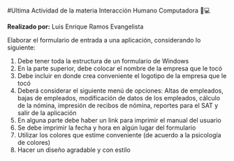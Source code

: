 #Ultima Actividad de la materia Interacción Humano Computadora :man::computer:

**Realizado por:** Luis Enrique Ramos Evangelista

Elaborar el formulario de entrada a una aplicación, considerando lo siguiente:

1. Debe tener toda la estructura de un formulario de Windows
2. En la parte superior, debe colocar el nombre de la empresa que le tocó
3. Debe incluir en donde crea conveniente el logotipo de la empresa que le tocó
4. Deberá considerar el siguiente menú de opciones: Altas de empleados, bajas
de empleados, modificación de datos de los empleados, cálculo de la nómina,
impresión de recibos de nómina, reportes para el SAT y salir de la aplicación
5. En alguna parte debe haber un link para imprimir el manual del usuario
6. Se debe imprimir la fecha y hora en algún lugar del formulario
7. Utilizar los colores que estime conveniente (de acuerdo a la psicología de
colores)
8. Hacer un diseño agradable y con estilo

